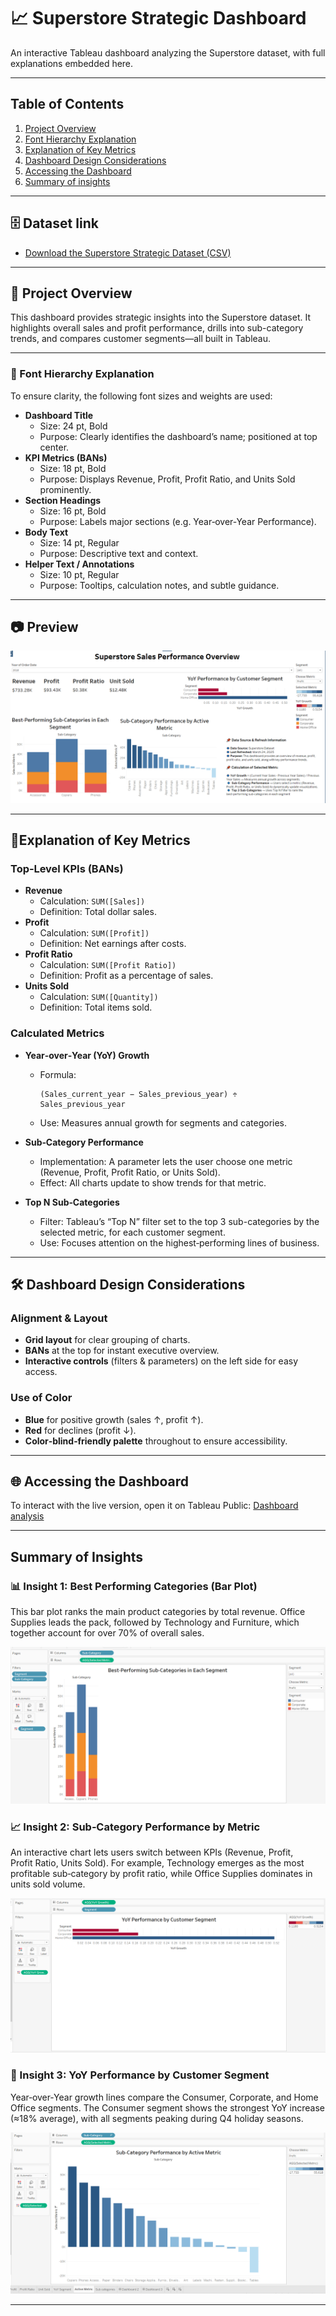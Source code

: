 # 📈 Superstore Strategic Dashboard

An interactive Tableau dashboard analyzing the Superstore dataset, with full explanations embedded here.

---

## Table of Contents

1. [Project Overview](#project-overview)  
2. [Font Hierarchy Explanation](#font-hierarchy-explanation)  
3. [Explanation of Key Metrics](#explanation-of-key-metrics)  
4. [Dashboard Design Considerations](#dashboard-design-considerations)  
5. [Accessing the Dashboard](#accessing-the-dashboard)
6. [Summary of insights](#summary-of-insights)
---

## 🗄️ **Dataset link**

- [Download the Superstore Strategic Dataset (CSV)](./superstore-dataset-dashboarddesign.csv)

---

##  📝  Project Overview

This dashboard provides strategic insights into the Superstore dataset. It highlights overall sales and profit performance, drills into sub-category trends, and compares customer segments—all built in Tableau.

---
### 🎨 Font Hierarchy Explanation

To ensure clarity, the following font sizes and weights are used:

- **Dashboard Title**  
  - Size: 24 pt, Bold  
  - Purpose: Clearly identifies the dashboard’s name; positioned at top center.  
- **KPI Metrics (BANs)**  
  - Size: 18 pt, Bold  
  - Purpose: Displays Revenue, Profit, Profit Ratio, and Units Sold prominently.  
- **Section Headings**  
  - Size: 16 pt, Bold  
  - Purpose: Labels major sections (e.g. Year‑over‑Year Performance).  
- **Body Text**  
  - Size: 14 pt, Regular  
  - Purpose: Descriptive text and context.  
- **Helper Text / Annotations**  
  - Size: 10 pt, Regular  
  - Purpose: Tooltips, calculation notes, and subtle guidance.

---
## 📷 Preview

![Dashboard Screenshot](screenshots/salesdashboard.png)

---

## 🔢Explanation of Key Metrics

### Top‑Level KPIs (BANs)

- **Revenue**  
  - Calculation: `SUM([Sales])`  
  - Definition: Total dollar sales.  
- **Profit**  
  - Calculation: `SUM([Profit])`  
  - Definition: Net earnings after costs.  
- **Profit Ratio**  
  - Calculation: `SUM([Profit Ratio])`  
  - Definition: Profit as a percentage of sales.  
- **Units Sold**  
  - Calculation: `SUM([Quantity])`  
  - Definition: Total items sold.
 
### Calculated Metrics

- **Year‑over‑Year (YoY) Growth**  
  - Formula:  
    ```
    (Sales_current_year − Sales_previous_year) ÷ Sales_previous_year
    ```  
  - Use: Measures annual growth for segments and categories.

- **Sub‑Category Performance**  
  - Implementation: A parameter lets the user choose one metric (Revenue, Profit, Profit Ratio, or Units Sold).  
  - Effect: All charts update to show trends for that metric.
 
- **Top N Sub‑Categories**  
  - Filter: Tableau’s “Top N” filter set to the top 3 sub-categories by the selected metric, for each customer segment.  
  - Use: Focuses attention on the highest‑performing lines of business.

---

## 🛠️ Dashboard Design Considerations

### Alignment & Layout

- **Grid layout** for clear grouping of charts.  
- **BANs** at the top for instant executive overview.  
- **Interactive controls** (filters & parameters) on the left side for easy access.

### Use of Color

- **Blue** for positive growth (sales ↑, profit ↑).  
- **Red** for declines (profit ↓).  
- **Color‑blind‑friendly palette** throughout to ensure accessibility.

---

## 🌐 Accessing the Dashboard

To interact with the live version, open it on Tableau Public: [Dashboard analysis](https://public.tableau.com/app/profile/daizy.asmani/viz/SalesDashboard2018_17428413187980/Dashboard3)

---

## Summary of Insights

### 📊 Insight 1: Best Performing Categories (Bar Plot)

This bar plot ranks the main product categories by total revenue. Office Supplies leads the pack, followed by Technology and Furniture, which together account for over 70% of overall sales.

![Insight 1 Screenshot](screenshots/insight1.png)

### 📈 Insight 2: Sub‑Category Performance by Metric

An interactive chart lets users switch between KPIs (Revenue, Profit, Profit Ratio, Units Sold). For example, Technology emerges as the most profitable sub‑category by profit ratio, while Office Supplies dominates in units sold volume.

![Insight 2 Screenshot](screenshots/insight2.png)

### 📆 Insight 3: YoY Performance by Customer Segment

Year‑over‑Year growth lines compare the Consumer, Corporate, and Home Office segments. The Consumer segment shows the strongest YoY increase (≈18% average), with all segments peaking during Q4 holiday seasons.

![Insight 3 Screenshot](screenshots/insight3.png)

---
